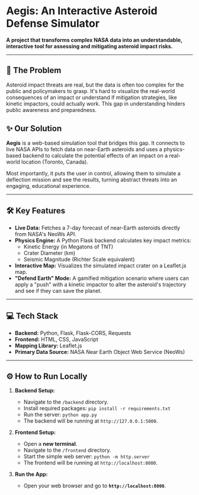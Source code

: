 # Aegis: An Interactive Asteroid Defense Simulator

**A project that transforms complex NASA data into an understandable, interactive tool for assessing and mitigating asteroid impact risks.**

---

## 🚀 The Problem

Asteroid impact threats are real, but the data is often too complex for the public and policymakers to grasp. It's hard to visualize the real-world consequences of an impact or understand if mitigation strategies, like kinetic impactors, could actually work. This gap in understanding hinders public awareness and preparedness.

## ✨ Our Solution

**Aegis** is a web-based simulation tool that bridges this gap. It connects to live NASA APIs to fetch data on near-Earth asteroids and uses a physics-based backend to calculate the potential effects of an impact on a real-world location (Toronto, Canada). 

Most importantly, it puts the user in control, allowing them to simulate a deflection mission and see the results, turning abstract threats into an engaging, educational experience.

---

## 🛠️ Key Features

* **Live Data:** Fetches a 7-day forecast of near-Earth asteroids directly from NASA's NeoWs API.
* **Physics Engine:** A Python Flask backend calculates key impact metrics:
    * Kinetic Energy (in Megatons of TNT)
    * Crater Diameter (km)
    * Seismic Magnitude (Richter Scale equivalent)
* **Interactive Map:** Visualizes the simulated impact crater on a Leaflet.js map.
* **"Defend Earth" Mode:** A gamified mitigation scenario where users can apply a "push" with a kinetic impactor to alter the asteroid's trajectory and see if they can save the planet.

---

## 💻 Tech Stack

* **Backend:** Python, Flask, Flask-CORS, Requests
* **Frontend:** HTML, CSS, JavaScript
* **Mapping Library:** Leaflet.js
* **Primary Data Source:** NASA Near Earth Object Web Service (NeoWs)

---

## ⚙️ How to Run Locally

1.  **Backend Setup:**
    * Navigate to the `/backend` directory.
    * Install required packages: `pip install -r requirements.txt`
    * Run the server: `python app.py`
    * The backend will be running at `http://127.0.0.1:5000`.

2.  **Frontend Setup:**
    * Open a **new terminal**.
    * Navigate to the `/frontend` directory.
    * Start the simple web server: `python -m http.server`
    * The frontend will be running at `http://localhost:8000`.

3.  **Run the App:**
    * Open your web browser and go to **`http://localhost:8000`**.